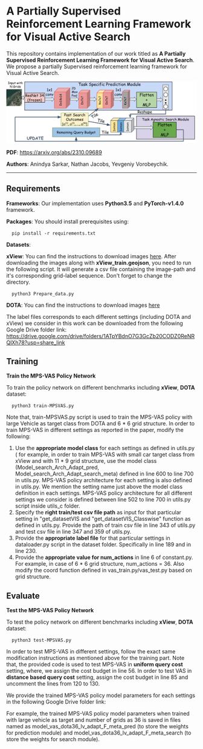# A Partially Supervised Reinforcement Learning Framework for Visual Active Search
This repository contains implementation of our work titled as __A Partially Supervised Reinforcement Learning Framework for Visual Active Search__. We propose a partially Supervised reinforcement learning framework for Visual Active Search. 

<img src="./figures/framework.png" alt="WAMI_Positives" style="width: 200p;"/>

**PDF**: https://arxiv.org/abs/2310.09689

**Authors**: Anindya Sarkar, Nathan Jacobs, Yevgeniy Vorobeychik.

-------------------------------------------------------------------------------------
## Requirements
**Frameworks**: Our implementation uses **Python3.5** and **PyTorch-v1.4.0** framework.

**Packages**: You should install prerequisites using:
```shell
  pip install -r requirements.txt
```
**Datasets**:



**xView**: You can find the instructions to download images [here](https://challenge.xviewdataset.org/data-format). After downloading the images along with **xView_train.geojson**, you need to run the following script. It will generate a csv file containing the image-path and it's corresponding grid-label sequence. Don't forget to change the directory.

```shell
  python3 Prepare_data.py
```
**DOTA**: You can find the instructions to download images [here](https://captain-whu.github.io/DOTA/index.html)

The label files corresponds to each different settings (including DOTA and xView) we consider in this work can be downloaded from the following Google Drive folder link: https://drive.google.com/drive/folders/1ATpYBdnO7G3GcZb20CODZ0ReNRQlXh78?usp=share_link

## Training
**Train the MPS-VAS Policy Network**


To train the policy network on different benchmarks including **xView**, **DOTA** dataset:

```shell
  python3 train-MPSVAS.py
```


Note that, train-MPSVAS.py script is used to train the MPS-VAS policy with large Vehicle as target class from DOTA and 6 * 6 grid structure.
In order to train MPS-VAS in different settings as reported in the paper, modify the following:
1. Use the **appropriate model class** for each settings as defined in utils.py ( for example, in order to train MPS-VAS with small car target class from xView and with 11 * 9 grid structure, use the model class (Model_search_Arch_Adapt_pred, Model_search_Arch_Adapt_search_meta) defined in line 600 to line 700 in utils.py. MPS-VAS policy architecture for each setting is also defined in utils.py. We mention the setting name just above the model class definition in each settings. MPS-VAS policy architecture for all different settings we consider is defined between line 502 to line 700 in utils.py script inside utils_c folder.
2. Specify the **right train/test csv file path** as input for that particular setting in "get_datasetVIS and "get_datasetVIS_Classwise" function as defined in utils.py. Provide the path of train csv file in line 343 of utils.py and test csv file in line 347 and 359 of utils.py.
3. Provide the **appropriate label file** for that particular settings in dataloader.py script in the dataset folder. Specifically in line 189 and in line 230.
4. Provide the **appropriate value for num_actions** in line 6 of constant.py. For example, in case of 6 * 6 grid structure, num_actions = 36. Also modify the coord function defined in vas_train.py/vas_test.py based on grid structure.


## Evaluate
**Test the MPS-VAS Policy Network**

To test the policy network on different benchmarks including **xView**, **DOTA** dataset:

```shell
  python3 test-MPSVAS.py
```

In order to test MPS-VAS in different settings, follow the exact same modification instructions as mentioned above for the training part.
Note that, the provided code is used to test MPS-VAS in **uniform query cost** setting, where, we assign the cost budget in line 56. In order to test VAS in **distance based query cost** setting, assign the cost budget in line 85 and uncomment the lines from 120 to 130. 

We provide the trained MPS-VAS policy model parameters for each settings in the following Google Drive folder link:

For example, the trained MPS-VAS policy model parameters when trained with large vehicle as target and number of grids as 36 is saved in files named as model_vas_dota36_lv_adapt_F_meta_pred (to store the weights for prediction module) and model_vas_dota36_lv_adapt_F_meta_search (to store the weights for search module).
